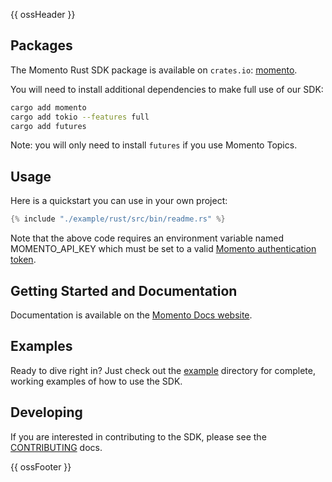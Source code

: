 {{ ossHeader }}

## Packages

The Momento Rust SDK package is available on `crates.io`: [momento](https://crates.io/crates/momento).

You will need to install additional dependencies to make full use of our SDK:

```bash
cargo add momento
cargo add tokio --features full
cargo add futures
```

Note: you will only need to install `futures` if you use Momento Topics.

## Usage

Here is a quickstart you can use in your own project:

```rust
{% include "./example/rust/src/bin/readme.rs" %}
```

Note that the above code requires an environment variable named MOMENTO_API_KEY which must
be set to a valid [Momento authentication token](https://docs.momentohq.com/cache/develop/authentication/api-keys).

## Getting Started and Documentation

Documentation is available on the [Momento Docs website](https://docs.momentohq.com).

## Examples

Ready to dive right in? Just check out the [example](./example/README.md) directory for complete, working examples of how to use the SDK.

## Developing

If you are interested in contributing to the SDK, please see the [CONTRIBUTING](./CONTRIBUTING.md) docs.

{{ ossFooter }}
